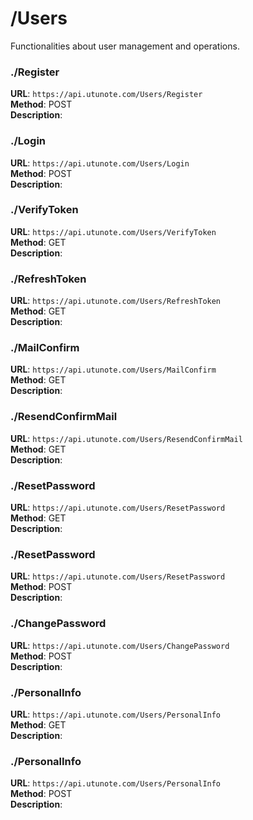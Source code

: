 # /Users

Functionalities about user management and operations.

### ./Register
**URL**: `https://api.utunote.com/Users/Register`  
**Method**: POST  
**Description**: 

### ./Login
**URL**: `https://api.utunote.com/Users/Login`  
**Method**: POST  
**Description**: 

### ./VerifyToken
**URL**: `https://api.utunote.com/Users/VerifyToken`  
**Method**: GET  
**Description**: 

### ./RefreshToken
**URL**: `https://api.utunote.com/Users/RefreshToken`  
**Method**: GET  
**Description**: 

### ./MailConfirm
**URL**: `https://api.utunote.com/Users/MailConfirm`  
**Method**: GET  
**Description**: 

### ./ResendConfirmMail
**URL**: `https://api.utunote.com/Users/ResendConfirmMail`  
**Method**: GET  
**Description**: 

### ./ResetPassword
**URL**: `https://api.utunote.com/Users/ResetPassword`  
**Method**: GET  
**Description**: 

### ./ResetPassword
**URL**: `https://api.utunote.com/Users/ResetPassword`  
**Method**: POST  
**Description**: 

### ./ChangePassword
**URL**: `https://api.utunote.com/Users/ChangePassword`  
**Method**: POST  
**Description**: 

### ./PersonalInfo
**URL**: `https://api.utunote.com/Users/PersonalInfo`  
**Method**: GET  
**Description**: 

### ./PersonalInfo
**URL**: `https://api.utunote.com/Users/PersonalInfo`  
**Method**: POST  
**Description**: 

